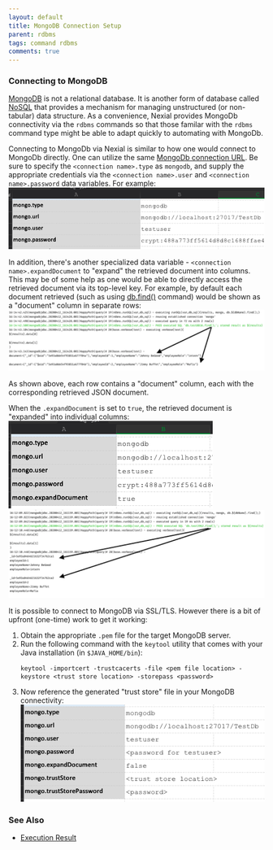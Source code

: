 ```yaml
---
layout: default
title: MongoDB Connection Setup
parent: rdbms
tags: command rdbms
comments: true
---
```



### Connecting to MongoDB
[MongoDB](https://www.mongodb.com/) is not a relational database. It is another form of database called 
[NoSQL](https://en.wikipedia.org/wiki/NoSQL) that provides a mechanism for managing unstructured (or non-tabular)
data structure. As a convenience, Nexial provides MongoDb connectivity via the `rdbms` commands so that those familar
with the `rdbms` command type might be able to adapt quickly to automating with MongoDb.

Connecting to MongoDb via Nexial is similar to how one would connect to MongoDb directly. One can utilize the same
[MongoDb connection URL](https://docs.mongodb.com/manual/reference/connection-string/). Be sure to specify the 
`<connection name>.type` as `mongodb`, and supply the appropriate credentials via the `<connection name>.user` and 
`<connection name>.password` data variables. For example:<br/>
![](image/index_10.png)

In addition, there's another specialized data variable - `<connection name>.expandDocument` to "expand" the retrieved 
document into columns. This may be of some help as one would be able to directly access the retrieved document via its 
top-level key. For example, by default each document retrieved (such as using 
[db.find()](https://docs.mongodb.com/manual/reference/method/db.collection.find/) command) would be shown as a 
"document" column in separate rows:<br/>
![](image/index_13.png)

As shown above, each row contains a "document" column, each with the corresponding retrieved JSON document.

When the `.expandDocument` is set to `true`, the retrieved document is "expanded" into individual columns:<br/>
![](image/index_11.png)<br/>
![](image/index_12.png)<br/>

It is possible to connect to MongoDB via SSL/TLS. However there is a bit of upfront (one-time) work to get it working:

1. Obtain the appropriate `.pem` file for the target MongoDB server.
2. Run the following command with the `keytool` utility that comes with your Java installation (in `$JAVA_HOME/bin`):<br/>
   ```
   keytool -importcert -trustcacerts -file <pem file location> -keystore <trust store location> -storepass <password>
   ```
3. Now reference the generated "trust store" file in your MongoDB connectivity:<br/>
   ![](image/index_14.png)


### See Also
- [Execution Result](executionResult)
